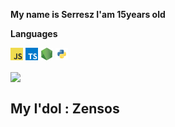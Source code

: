 <strong>My name is Serresz I'am 15years old 
</strong>

<strong>Languages</strong>

<code><img height="20" src="https://raw.githubusercontent.com/github/explore/80688e429a7d4ef2fca1e82350fe8e3517d3494d/topics/javascript/javascript.png"></code>
<code><img height="20" src="https://raw.githubusercontent.com/github/explore/80688e429a7d4ef2fca1e82350fe8e3517d3494d/topics/typescript/typescript.png"></code>
<code><img height="20" src="https://raw.githubusercontent.com/github/explore/80688e429a7d4ef2fca1e82350fe8e3517d3494d/topics/nodejs/nodejs.png"></code>
<code><img height="20" src="https://raw.githubusercontent.com/github/explore/80688e429a7d4ef2fca1e82350fe8e3517d3494d/topics/python/python.png"></code>


<a href="https://github.com/Zensos">
  <img height="220" align="center" src="https://github-readme-stats.vercel.app/api?username=Serresz&bg_color=30,e96443,904e95&title_color=fff&text_color=fff" />
</a>

## My I'dol : Zensos
